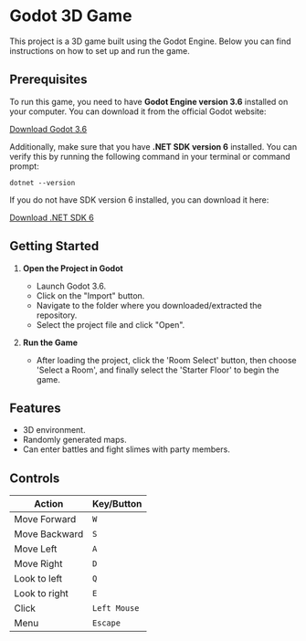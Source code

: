 # Godot 3D Game

This project is a 3D game built using the Godot Engine. Below you can find instructions on how to set up and run the game.

## Prerequisites

To run this game, you need to have **Godot Engine version 3.6** installed on your computer. You can download it from the official Godot website:

[Download Godot 3.6](https://godotengine.org/download)

Additionally, make sure that you have **.NET SDK version 6** installed. You can verify this by running the following command in your terminal or command prompt:
```
dotnet --version
```
If you do not have SDK version 6 installed, you can download it here:

[Download .NET SDK 6](https://dotnet.microsoft.com/download/dotnet/6.0)

## Getting Started

1. **Open the Project in Godot**
   - Launch Godot 3.6.
   - Click on the "Import" button.
   - Navigate to the folder where you downloaded/extracted the repository.
   - Select the project file and click "Open".

2. **Run the Game**
   - After loading the project, click the 'Room Select' button, then choose 'Select a Room', and finally select the 'Starter Floor' to begin the game.

## Features

- 3D environment.
- Randomly generated maps.
- Can enter battles and fight slimes with party members.

## Controls

| Action          | Key/Button       |
|-----------------|------------------|
| Move Forward    | `W`              |
| Move Backward   | `S`              |
| Move Left       | `A`              |
| Move Right      | `D`              |
| Look to left	   | `Q`		          |
| Look to right	| `E`		          |
| Click           | `Left Mouse`     |
| Menu            | `Escape`         |





